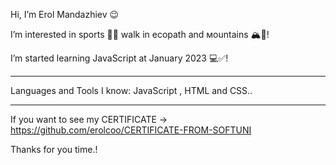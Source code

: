 Hi, I’m Erol Mandazhiev 😉


I’m interested in sports 🏋️‍♂️ walk in ecopath and мountains 🏔️🌳!

I’m started learning JavaScript at January 2023  💻✅!


----------------------------------------------

Languages and Tools I know: JavaScript , HTML and CSS..

----------------------------------------------

If you want to see my CERTIFICATE -> https://github.com/erolcoo/CERTIFICATE-FROM-SOFTUNI 

Thanks for you time.!
